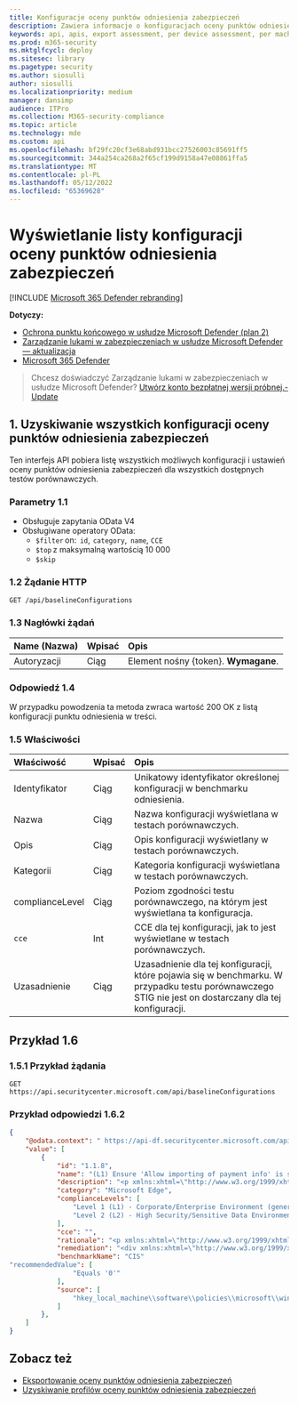 ```yaml
---
title: Konfiguracje oceny punktów odniesienia zabezpieczeń
description: Zawiera informacje o konfiguracjach oceny punktów odniesienia zabezpieczeń, które ściągają dane "Zarządzanie zagrożeniami i lukami". Istnieją różne wywołania interfejsu API umożliwiające pobieranie różnych typów danych. Ogólnie rzecz biorąc, każde wywołanie interfejsu API zawiera wymagane dane dla urządzeń w organizacji.
keywords: api, apis, export assessment, per device assessment, per machine assessment, vulnerability assessment report, device vulnerability assessment, device vulnerability report, secure configuration assessment, secure configuration report, software vulnerabilities assessment, software vulnerability report, vulnerability report, vulnerability report by machine,
ms.prod: m365-security
ms.mktglfcycl: deploy
ms.sitesec: library
ms.pagetype: security
ms.author: siosulli
author: siosulli
ms.localizationpriority: medium
manager: dansimp
audience: ITPro
ms.collection: M365-security-compliance
ms.topic: article
ms.technology: mde
ms.custom: api
ms.openlocfilehash: bf29fc20cf3e68abd931bcc27526003c85691ff5
ms.sourcegitcommit: 344a254ca268a2f65cf199d9158a47e08861ffa5
ms.translationtype: MT
ms.contentlocale: pl-PL
ms.lasthandoff: 05/12/2022
ms.locfileid: "65369628"
---
```

# <a name="list-security-baselines-assessment-configurations"></a>Wyświetlanie listy konfiguracji oceny punktów odniesienia zabezpieczeń

[!INCLUDE [Microsoft 365 Defender rebranding](../../includes/microsoft-defender.md)]

**Dotyczy:**

- [Ochrona punktu końcowego w usłudze Microsoft Defender (plan 2)](https://go.microsoft.com/fwlink/?linkid=2154037) 
- [Zarządzanie lukami w zabezpieczeniach w usłudze Microsoft Defender — aktualizacja](https://go.microsoft.com/fwlink/?linkid=2154037)
- [Microsoft 365 Defender](https://go.microsoft.com/fwlink/?linkid=2118804)

> Chcesz doświadczyć Zarządzanie lukami w zabezpieczeniach w usłudze Microsoft Defender? [Utwórz konto bezpłatnej wersji próbnej.- Update](https://signup.microsoft.com/create-account/signup?products=7f379fee-c4f9-4278-b0a1-e4c8c2fcdf7e&ru=https://aka.ms/MDEp2OpenTrial?ocid=docs-wdatp-portaloverview-abovefoldlink)


## <a name="1-get-all-security-baselines-assessment-configurations"></a>1. Uzyskiwanie wszystkich konfiguracji oceny punktów odniesienia zabezpieczeń

Ten interfejs API pobiera listę wszystkich możliwych konfiguracji i ustawień oceny punktów odniesienia zabezpieczeń dla wszystkich dostępnych testów porównawczych.

### <a name="11-parameters"></a>Parametry 1.1

- Obsługuje zapytania OData V4
- Obsługiwane operatory OData:
  - `$filter` on:  `id`,  `category`,  `name`, `CCE`
  - `$top` z maksymalną wartością 10 000
  - `$skip`

### <a name="12-http-request"></a>1.2 Żądanie HTTP

```http
GET /api/baselineConfigurations 
```

### <a name="13-request-headers"></a>1.3 Nagłówki żądań

Name (Nazwa)|Wpisać|Opis
:---|:---|:---
Autoryzacji|Ciąg|Element nośny {token}. **Wymagane**.

### <a name="14-response"></a>Odpowiedź 1.4

W przypadku powodzenia ta metoda zwraca wartość 200 OK z listą konfiguracji punktu odniesienia w treści.  

### <a name="15-properties"></a>1.5 Właściwości

|Właściwość | Wpisać | Opis |
|:---|:---|:---|
|Identyfikator | Ciąg | Unikatowy identyfikator określonej konfiguracji w benchmarku odniesienia.
|Nazwa | Ciąg | Nazwa konfiguracji wyświetlana w testach porównawczych.
|Opis | Ciąg | Opis konfiguracji wyświetlany w testach porównawczych.
|Kategorii | Ciąg | Kategoria konfiguracji wyświetlana w testach porównawczych.
|complianceLevel|Ciąg|Poziom zgodności testu porównawczego, na którym jest wyświetlana ta konfiguracja.
|`cce`|Int|CCE dla tej konfiguracji, jak to jest wyświetlane w testach porównawczych.
|Uzasadnienie |Ciąg|Uzasadnienie dla tej konfiguracji, które pojawia się w benchmarku. W przypadku testu porównawczego STIG nie jest on dostarczany dla tej konfiguracji.

## <a name="16-example"></a>Przykład 1.6

### <a name="151-request-example"></a>1.5.1 Przykład żądania

```http
GET https://api.securitycenter.microsoft.com/api/baselineConfigurations
```

### <a name="162-response-example"></a>Przykład odpowiedzi 1.6.2

```json
{  
    "@odata.context": " https://api-df.securitycenter.microsoft.com/api/$metadata#BaselineConfigurations ", 
    "value": [  
        {  
            "id": "1.1.8", 
            "name": "(L1) Ensure 'Allow importing of payment info' is set to 'Disabled'",  
            "description": "<p xmlns:xhtml=\"http://www.w3.org/1999/xhtml\">This policy setting controls whether users are able to import payment information from another browser into Microsoft Edge as well as whether payment information is imported on first use.</p>",  
            "category": "Microsoft Edge",  
            "complianceLevels": [  
                "Level 1 (L1) - Corporate/Enterprise Environment (general use)",  
                "Level 2 (L2) - High Security/Sensitive Data Environment (limited functionality)"  
            ],  
            "cce": "",  
            "rationale": "<p xmlns:xhtml=\"http://www.w3.org/1999/xhtml\">Having payment information automatically imported or allowing users to import payment data from another browser into Microsoft Edge could allow for sensitive data to be imported into Edge.</p>",  
            "remediation": "<div xmlns:xhtml=\"http://www.w3.org/1999/xhtml\">\r\n  <p>\r\n    <p>\r\nTo establish the recommended configuration via GP, set the following UI path to                 <span class=\"inline_block\">Disabled</span></p>\r\n    <code class=\"code_block\">Computer Configuration\\Policies\\Administrative Templates\\Microsoft Edge\\Allow importing of payment info\r\n</code>\r\n    <p>\r\n      <strong>Note:</strong>\r\n This Group Policy path may not exist by default. It is provided by the Group Policy template                 <span class=\"inline_block\">MSEdge.admx/adml</span>\r\n that can be downloaded from Microsoft                 <a href=\"https://www.microsoft.com/en-us/edge/business/download\">here</a>\r\n.              </p>\r\n    <p class=\"bold\">Impact:</p>\r\n    <p>\r\n      <p>Users will be unable to perform a payment information import from other browsers into Microsoft Edge.</p>\r\n    </p>\r\n  </p>\r\n</div>",  
            "benchmarkName": "CIS"  
"recommendedValue": [ 
                "Equals '0'" 
            ], 
            "source": [ 
                "hkey_local_machine\\software\\policies\\microsoft\\windows\\eventlog\\security\\retention" 
            ]
        }, 
    ] 
} 
```

## <a name="see-also"></a>Zobacz też

- [Eksportowanie oceny punktów odniesienia zabezpieczeń](export-security-baseline-assessment.md)
- [Uzyskiwanie profilów oceny punktów odniesienia zabezpieczeń](get-security-baselines-assessment-profiles.md)

